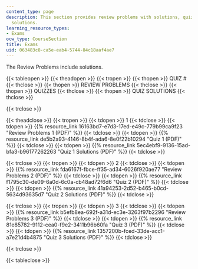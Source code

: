 ```yaml
---
content_type: page
description: This section provides review problems with solutions, quizzes, and quiz
  solutions.
learning_resource_types:
- Exams
ocw_type: CourseSection
title: Exams
uid: 063483c8-ca5e-eab4-5744-84c18aaf4ae7
---
```


The Review Problems include solutions.

{{< tableopen >}}
{{< theadopen >}}
{{< tropen >}}
{{< thopen >}}
QUIZ #
{{< thclose >}}
{{< thopen >}}
REVIEW PROBLEMS
{{< thclose >}}
{{< thopen >}}
QUIZZES
{{< thclose >}}
{{< thopen >}}
QUIZ SOLUTIONS
{{< thclose >}}

{{< trclose >}}

{{< theadclose >}}
{{< tropen >}}
{{< tdopen >}}
1
{{< tdclose >}}
{{< tdopen >}}
{{% resource_link 16163bd7-e7d3-17ed-e49c-779b99ca9f23 "Review Problems 1 (PDF)" %}}
{{< tdclose >}}
{{< tdopen >}}
{{% resource_link de5b2a93-4146-8b4f-ada6-8e0f22b10294 "Quiz 1 (PDF)" %}}
{{< tdclose >}}
{{< tdopen >}}
{{% resource_link 5ec4ebf9-9136-15ad-bfa3-b96177262263 "Quiz 1 Solutions (PDF)" %}}
{{< tdclose >}}

{{< trclose >}}
{{< tropen >}}
{{< tdopen >}}
2
{{< tdclose >}}
{{< tdopen >}}
{{% resource_link fda6167f-fbce-ff35-ad34-6026f920ae77 "Review Problems 2 (PDF)" %}}
{{< tdclose >}}
{{< tdopen >}}
{{% resource_link f1795c30-de09-6a0d-6c0a-cb48ad72f6d6 "Quiz 2 (PDF)" %}}
{{< tdclose >}}
{{< tdopen >}}
{{% resource_link 41a94253-2d52-b465-b0cd-5634d93635d7 "Quiz 2 Solutions (PDF)" %}}
{{< tdclose >}}

{{< trclose >}}
{{< tropen >}}
{{< tdopen >}}
3
{{< tdclose >}}
{{< tdopen >}}
{{% resource_link b5efb8ea-692f-a31d-ec3e-3263f97b2296 "Review Problems 3 (PDF)" %}}
{{< tdclose >}}
{{< tdopen >}}
{{% resource_link 81e85782-9112-cea0-f9e2-3411b96b60fa "Quiz 3 (PDF)" %}}
{{< tdclose >}}
{{< tdopen >}}
{{% resource_link 1357200b-fced-33de-acc1-a7e21d4b4875 "Quiz 3 Solutions (PDF)" %}}
{{< tdclose >}}

{{< trclose >}}

{{< tableclose >}}